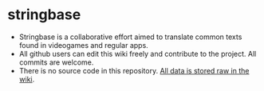 stringbase
==========

- Stringbase is a collaborative effort aimed to translate common texts found in videogames and regular apps.
- All github users can edit this wiki freely and contribute to the project. All commits are welcome.
- There is no source code in this repository. [All data is stored raw in the wiki](https://github.com/r-lyeh/stringbase/wiki).
